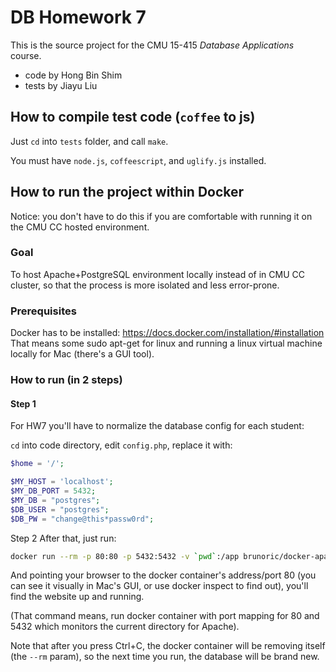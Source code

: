 # DB Homework 7

This is the source project for the CMU 15-415 *Database Applications* course.

- code by Hong Bin Shim
- tests by Jiayu Liu

## How to compile test code (`coffee` to js)

Just `cd` into `tests` folder, and call `make`.

You must have `node.js`, `coffeescript`, and `uglify.js` installed.

## How to run the project within Docker

Notice: you don't have to do this if you are comfortable with running it on the CMU CC hosted environment.

### Goal

To host Apache+PostgreSQL environment locally instead of in CMU CC cluster, so that the process is more isolated and less error-prone.

### Prerequisites

Docker has to be installed: https://docs.docker.com/installation/#installation
That means some sudo apt-get for linux and running a linux virtual machine locally for Mac (there's a GUI tool).

### How to run (in 2 steps)

#### Step 1

For HW7 you'll have to normalize the database config for each student:

`cd` into code directory, edit `config.php`, replace it with:

```php
$home = '/';

$MY_HOST = 'localhost';
$MY_DB_PORT = 5432;
$MY_DB = "postgres";
$DB_USER = "postgres";
$DB_PW = "change@this*passw0rd";
```

Step 2
After that, just run:

```bash
docker run --rm -p 80:80 -p 5432:5432 -v `pwd`:/app brunoric/docker-apache2-php-postgresql
```

And pointing your browser to the docker container's address/port 80 (you can see it visually in Mac's GUI, or use docker inspect to find out), you'll find the website up and running.

(That command means, run docker container with port mapping for 80 and 5432 which monitors the current directory for Apache).

Note that after you press Ctrl+C, the docker container will be removing itself (the `--rm` param), so the next time you run, the database will be brand new.
